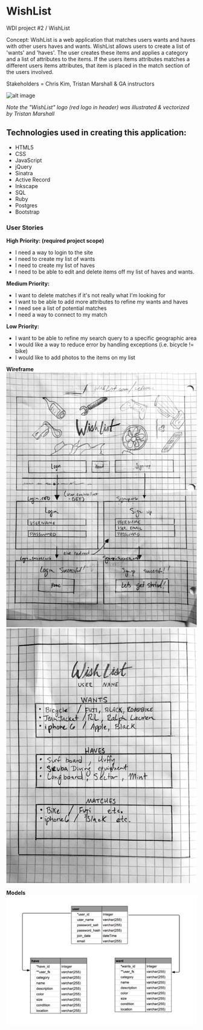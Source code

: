 # WishList
WDI project #2 / WishList

Concept:
WishList is a web application that matches users wants and haves with other users haves and wants. WishList allows users to create a list of 'wants' and 'haves'. The user creates these items and applies a category and a list of attributes to the items. If the users items attributes matches a different users items attributes, that item is placed in the match section of the users involved.

Stakeholders = Chris Kim, Tristan Marshall & GA instructors

![alt image](http://i.imgur.com/Gur32FC.jpg)

*Note the "WishList" logo (red logo in header) was illustrated & vectorized by Tristan Marshall*

## Technologies used in creating this application:

* HTML5
* CSS
* JavaScript
* jQuery
* Sinatra
* Active Record
* Inkscape
* SQL
* Ruby
* Postgres
* Bootstrap

### User Stories

**High Priority: (required project scope)**
* I need a way to login to the site
* I need to create my list of wants
* I need to create my list of haves
* I need to be able to edit and delete items off my list of haves and wants.


**Medium Priority:**
* I want to delete matches if it's not really what I'm looking for
* I want to be able to add more attributes to refine my wants and haves
* I need see a list of potential matches
* I need a way to connect to my match

**Low Priority:**
* I want to be able to refine my search query to a specific geographic area
* I would like a way to reduce error by handling exceptions (i.e. bicycle != bike)
* I would like to add photos to the items on my list

**Wireframe**
![Image of website](wireframe.jpg)
![Image of dashboard](dashboard.jpg)

**Models**
![Image of database](database.png)
